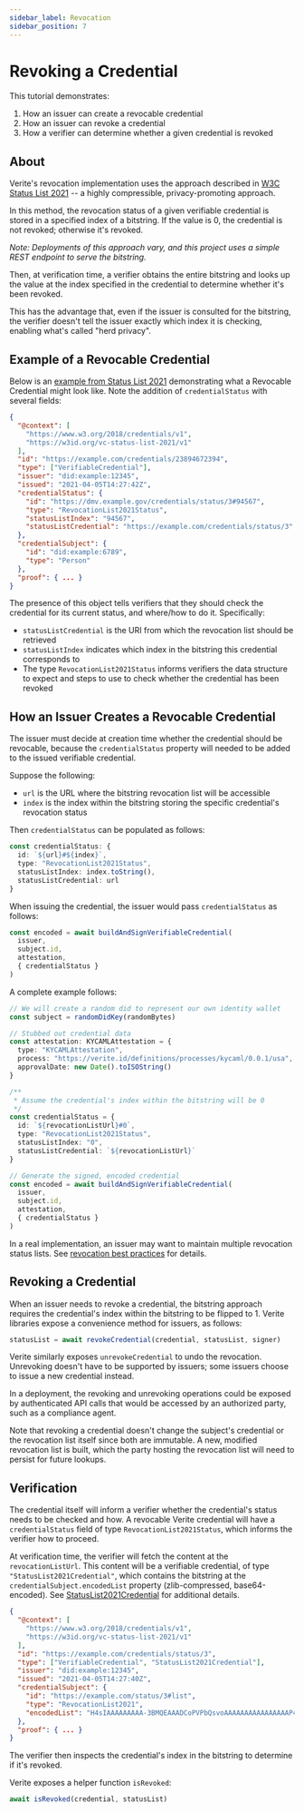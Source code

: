 ```yaml
---
sidebar_label: Revocation
sidebar_position: 7
---
```


# Revoking a Credential

This tutorial demonstrates:

1. How an issuer can create a revocable credential
2. How an issuer can revoke a credential
3. How a verifier can determine whether a given credential is revoked

## About

Verite's revocation implementation uses the approach described in [W3C Status List 2021](https://w3c-ccg.github.io/vc-status-list-2021/) -- a highly compressible, privacy-promoting approach.

In this method, the revocation status of a given verifiable credential is stored in a specified index of a bitstring. If the value is 0, the credential is not revoked; otherwise it's revoked.

_Note: Deployments of this approach vary, and this project uses a simple REST endpoint to serve the bitstring._

Then, at verification time, a verifier obtains the entire bitstring and looks up the value at the index specified in the credential to determine whether it's been revoked.

This has the advantage that, even if the issuer is consulted for the bitstring, the verifier doesn't tell the issuer exactly which index it is checking, enabling what's called "herd privacy".

## Example of a Revocable Credential

Below is an [example from Status List 2021](https://w3c-ccg.github.io/vc-status-list-2021/#revocationlist2021) demonstrating what a Revocable Credential might look like. Note the addition of `credentialStatus` with several fields:

```json
{
  "@context": [
    "https://www.w3.org/2018/credentials/v1",
    "https://w3id.org/vc-status-list-2021/v1"
  ],
  "id": "https://example.com/credentials/23894672394",
  "type": ["VerifiableCredential"],
  "issuer": "did:example:12345",
  "issued": "2021-04-05T14:27:42Z",
  "credentialStatus": {
    "id": "https://dmv.example.gov/credentials/status/3#94567",
    "type": "RevocationList2021Status",
    "statusListIndex": "94567",
    "statusListCredential": "https://example.com/credentials/status/3"
  },
  "credentialSubject": {
    "id": "did:example:6789",
    "type": "Person"
  },
  "proof": { ... }
}

```

The presence of this object tells verifiers that they should check the credential for its current status, and where/how to do it. Specifically:

- `statusListCredential` is the URI from which the revocation list should be retrieved
- `statusListIndex` indicates which index in the bitstring this credential corresponds to
- The type `RevocationList2021Status` informs verifiers the data structure to expect and steps to use to check whether the credential has been revoked

## How an Issuer Creates a Revocable Credential

The issuer must decide at creation time whether the credential should be revocable, because the `credentialStatus` property will needed to be added to the issued verifiable credential.

Suppose the following:

- `url` is the URL where the bitstring revocation list will be accessible
- `index` is the index within the bitstring storing the specific credential's revocation status

Then `credentialStatus` can be populated as follows:

```ts
const credentialStatus: {
  id: `${url}#${index}`,
  type: "RevocationList2021Status",
  statusListIndex: index.toString(),
  statusListCredential: url
}
```

When issuing the credential, the issuer would pass `credentialStatus` as follows:

```ts
const encoded = await buildAndSignVerifiableCredential(
  issuer,
  subject.id,
  attestation,
  { credentialStatus }
)
```

A complete example follows:

```ts
// We will create a random did to represent our own identity wallet
const subject = randomDidKey(randomBytes)

// Stubbed out credential data
const attestation: KYCAMLAttestation = {
  type: "KYCAMLAttestation",
  process: "https://verite.id/definitions/processes/kycaml/0.0.1/usa",
  approvalDate: new Date().toISOString()
}

/**
 * Assume the credential's index within the bitstring will be 0
 */
const credentialStatus = {
  id: `${revocationListUrl}#0`,
  type: "RevocationList2021Status",
  statusListIndex: "0",
  statusListCredential: `${revocationListUrl}`
}

// Generate the signed, encoded credential
const encoded = await buildAndSignVerifiableCredential(
  issuer,
  subject.id,
  attestation,
  { credentialStatus }
)
```

In a real implementation, an issuer may want to maintain multiple revocation status lists. See [revocation best practices](/patterns/revocation-practices.md) for details.

## Revoking a Credential

When an issuer needs to revoke a credential, the bitstring approach requires the credential's index within the bitstring to be flipped to 1. Verite libraries expose a convenience method for issuers, as follows:

```ts
statusList = await revokeCredential(credential, statusList, signer)
```

Verite similarly exposes `unrevokeCredential` to undo the revocation. Unrevoking doesn't have to be supported by issuers; some issuers choose to issue a new credential instead.

In a deployment, the revoking and unrevoking operations could be exposed by authenticated API calls that would be accessed by an authorized party, such as a compliance agent.

Note that revoking a credential doesn't change the subject's credential or the revocation list itself since both are immutable. A new, modified revocation list is built, which the party hosting the revocation list will need to persist for future lookups.

## Verification

The credential itself will inform a verifier whether the credential's status needs to be checked and how. A revocable Verite credential will have a `credentialStatus` field of type `RevocationList2021Status`, which informs the verifier how to proceed.

At verification time, the verifier will fetch the content at the `revocationListUrl`. This content will be a verifiable credential, of type `"StatusList2021Credential"`, which contains the bitstring at the `credentialSubject.encodedList` property (zlib-compressed, base64-encoded). See [StatusList2021Credential](https://w3c-ccg.github.io/vc-status-list-2021/#statuslist2021credential) for additional details.

```json
{
  "@context": [
    "https://www.w3.org/2018/credentials/v1",
    "https://w3id.org/vc-status-list-2021/v1"
  ],
  "id": "https://example.com/credentials/status/3",
  "type": ["VerifiableCredential", "StatusList2021Credential"],
  "issuer": "did:example:12345",
  "issued": "2021-04-05T14:27:40Z",
  "credentialSubject": {
    "id": "https://example.com/status/3#list",
    "type": "RevocationList2021",
    "encodedList": "H4sIAAAAAAAAA-3BMQEAAADCoPVPbQsvoAAAAAAAAAAAAAAAAP4GcwM92tQwAAA"
  },
  "proof": { ... }
}

```

The verifier then inspects the credential's index in the bitstring to determine if it's revoked.

Verite exposes a helper function `isRevoked`:

```ts
await isRevoked(credential, statusList)
```
